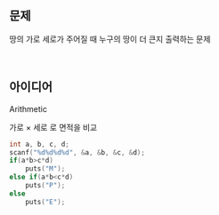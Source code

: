 ## 문제
땅의 가로 세로가 주어질 때 누구의 땅이 더 큰지 출력하는 문제

<br/>

## 아이디어
Arithmetic

가로 × 세로 로 면적을 비교
```c
int a, b, c, d;
scanf("%d%d%d%d", &a, &b, &c, &d);
if(a*b>c*d)
	puts("M");
else if(a*b<c*d)
	puts("P");
else
	puts("E");
```